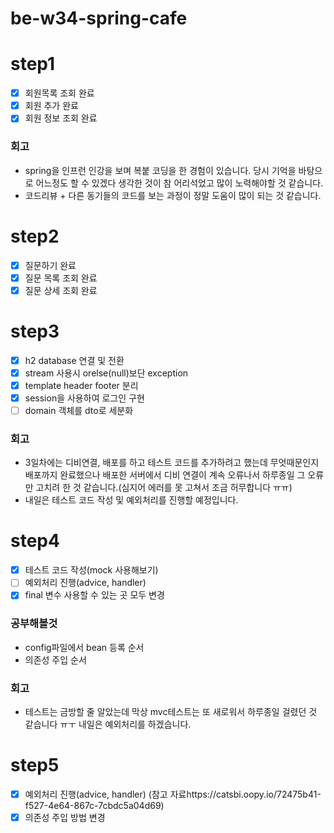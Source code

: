 # be-w34-spring-cafe

# step1
- [x] 회원목록 조회 완료
- [x] 회원 추가 완료
- [x] 회원 정보 조회 완료

### 회고
- spring을 인프런 인강을 보며 복붙 코딩을 한 경험이 있습니다. 당시 기억을 바탕으로 어느정도 할 수 있겠다 생각한 것이 참 어리석었고 많이 노력해야할 것 같습니다.
- 코드리뷰 + 다른 동기들의 코드를 보는 과정이 정말 도움이 많이 되는 것 같습니다.

# step2
- [x] 질문하기 완료
- [x] 질문 목록 조회 완료
- [x] 질문 상세 조회 완료

# step3
- [x] h2 database 연결 및 전환
- [x] stream 사용시 orelse(null)보단 exception
- [x] template header footer 분리
- [x] session을 사용하여 로그인 구현
- [ ] domain 객체를 dto로 세분화

### 회고
- 3일차에는 디비연결, 배포를 하고 테스트 코드를 추가하려고 했는데 무엇때문인지 배포까지 완료했으나 배포한 서버에서 디비 연결이 계속 오류나서 하루종일 그 오류만 고치려 한 것 같습니다.(심지어 에러를 못 고쳐서 조금 허무합니다 ㅠㅠ)
- 내일은 테스트 코드 작성 및 예외처리를 진행할 예정입니다.

# step4
- [x] 테스트 코드 작성(mock 사용해보기)
- [ ] 예외처리 진행(advice, handler)
- [x] final 변수 사용할 수 있는 곳 모두 변경

### 공부해볼것
- config파일에서 bean 등록 순서
- 의존성 주입 순서

### 회고
- 테스트는 금방할 줄 알았는데 막상 mvc테스트는 또 새로워서 하루종일 걸렸던 것 같습니다 ㅠㅜ 내일은 예외처리를 하겠습니다.

# step5
- [x] 예외처리 진행(advice, handler) (참고 자료https://catsbi.oopy.io/72475b41-f527-4e64-867c-7cbdc5a04d69)
- [x] 의존성 주입 방법 변경